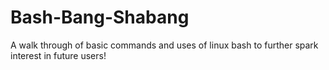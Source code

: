 # Bash-Bang-Shabang
A walk through of basic commands and uses of linux bash to further spark interest in future users!
